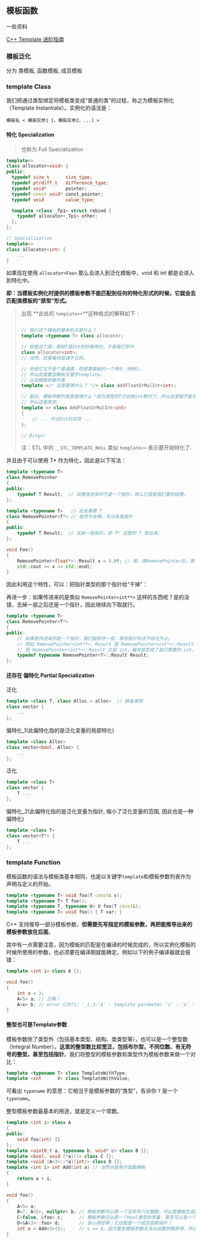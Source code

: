 ## 模板函数

一些资料

[C++ Template 进阶指南](https://github.com/wuye9036/CppTemplateTutorial)



### 模板泛化

分为 类模板, 函数模板, 成员模板

### template Class

我们把通过类型绑定将模板类变成“普通的类”的过程，称之为模板实例化（Template Instantiate）。实例化的语法是：

```
模板名 < 模板实参1 [，模板实参2，...] >
```



#### 特化 Specialization

> 也称为 Full Specialization

```cpp
template<>
class allocator<void> {
public:
  typedef size_t      size_type;
  typedef ptrdiff_t   difference_type;
  typedef void*       pointer;
  typedef const void* const_pointer;
  typedef void        value_type;

  template <class _Tp1> struct rebind {
    typedef allocator<_Tp1> other;
  };
};

// Specialization
template<>
class allocator<int> {
	...
}
```

如果现在使用 `allocator<Foo>` 那么会进入到泛化模板中，void 和 int 都是会进入到特化中。 

**即：当模板实例化时提供的模板参数不能匹配到任何的特化形式的时候，它就会去匹配类模板的“原型”形式。**

> 出现 **此处的 `template<>`**这种格式的解释如下：
>
> ```cpp
> 
> // 我们这个模板的基本形式是什么？
> template <typename T> class allocator;
> 
> // 但是这个类，是给T是Int的时候用的，于是我们写作
> class allocator<int>;
> // 当然，这里编译是通不过的。
> 
> // 但是它又不是个普通类，而是类模板的一个特化（特例）。
> // 所以前面要加模板关键字template，
> // 以及模板参数列表
> template </* 这里要填什么？ */> class AddFloatOrMulInt<int>;
> 
> // 最后，模板参数列表里面填什么？因为原型的T已经被int取代了。所以这里就不能也不需要放任何额外的参数了。
> // 所以这里放空。
> template <> class AddFloatOrMulInt<int>
> {
>     // ... 针对Int的实现 ... 
> };
> 
> // Bingo!
> ```
>
> 注：STL 中的 `__STL_TEMPLATE_NULL` 类似 `template<>` 表示要开始特化了.



并且由于可以使用 T* 作为特化，因此是以下写法：

```cpp
template <typename T>
class RemovePointer
{
public:
    typedef T Result;  // 如果放进来的不是一个指针，那么它就是我们要的结果。
};

template <typename T>	// 此处需要 T
class RemovePointer<T*>	// 祖传牛皮藓，专治各类指针
{
public:
    typedef T Result;  // 去掉一层指针，把 T* 这里的 T 取出来。
};

void Foo()
{
    RemovePointer<float*>::Result x = 5.0f; // 喏，用RemovePointer后，那个Result就是把float*的指针处理掉以后的结果：float啦。
    std::cout << x << std::endl;
}
```

因此利用这个特性，可以：把指针类型的那个指针给“干掉”：

再进一步：如果传进来的是类似 `RemovePointer<int**>` 这样的东西呢？是的没错，去掉一层之后还是一个指针，因此继续向下取就行。

```cpp
template <typename T>
class RemovePointer<T*>
{
public:
    // 如果是传进来的是一个指针，我们就剥夺一层，直到指针形式不存在为止。
    // 例如 RemovePointer<int**>，Result 是 RemovePointer<int*>::Result，
    // 而 RemovePointer<int*>::Result 又是 int，最终就变成了我们想要的 int，其它也是类似。
    typedef typename RemovePointer<T>::Result Result;
};
```





#### 还存在 偏特化 Partial Specialization

泛化

```cpp
template <class T, class Alloc = alloc>  // 缺省使用 
class vector {
	...
};
```

偏特化_1(此偏特化指的是泛化变量的局部特化)

```cpp
template <class Alloc> 
class vector<bool, Alloc> {
	...
};
```

泛化

```cpp
template <class T> 
class vector {
	T ...
};
```

偏特化_2(此偏特化指的是泛化变量为指针, 缩小了泛化变量的范围, 因此也是一种偏特化)

```cpp
template <class T> 
class vector<T*> {
	T ...
};
```





### template Function

模板函数的语法与模板类基本相同，也是以关键字`template`和模板参数列表作为声明与定义的开始。

```cpp
template <typename T> void foo(T const& v);
template <typename T> T foo();
template <typename T, typename U> U foo(T const&);
template <typename T> void foo() { T var; } 
```

C++ 支持推导一部分模板参数，**但需要先写指定的模板参数，再把能推导出来的模板参数放在后面**。

其中有一点需要注意，因为模板的匹配是在编译的时候完成的，所以实例化模板的时候所使用的参数，也必须要在编译期就能确定。例如以下的例子编译器就会报错：

```cpp
template <int i> class A {};

void foo()
{
    int x = 3;
    A<5> a; // 正确！
    A<x> b; // error C2971: '_1_3::A' : template parameter 'i' : 'x' : a local variable cannot be used as a non-type argument
}
```



#### 整型也可是Template参数

模板参数除了类型外（包括基本类型、结构、类类型等），也可以是一个整型数（Integral Number）。**这里的整型数比较宽泛，包括布尔型，不同位数、有无符号的整型，甚至包括指针**。我们将整型的模板参数和类型作为模板参数来做一个对比：

```cpp
template <typename T> class TemplateWithType;
template <int      V> class TemplateWithValue;
```

可看出 `typename` 的意思：它相当于是模板参数的“类型”，告诉你 `T` 是一个 `typename`。

整型模板参数最基本的用途，就是定义一个常数。

```cpp
template <int i> class A 
{
public:
    void foo(int) {}
};
template <uint8_t a, typename b, void* c> class B {};
template <bool, void (*a)()> class C {};
template <void (A<3>::*a)(int)> class D {};
template <int i> int Add(int a)	// 当然也能用于函数模板
{
    return a + i;
}

void foo()
{
    A<5> a;
    B<7, A<5>, nullptr>	b; // 模板参数可以是一个无符号八位整数，可以是模板生成的类；可以是一个指针。
    C<false, &foo> c;      // 模板参数可以是一个bool类型的常量，甚至可以是一个函数指针。
    D<&A<3>::foo> d;       // 丧心病狂啊！它还能是一个成员函数指针！
    int x = Add<3>(5);     // x == 8。因为整型模板参数无法从函数参数获得，所以只能是手工指定啦。
}
```

